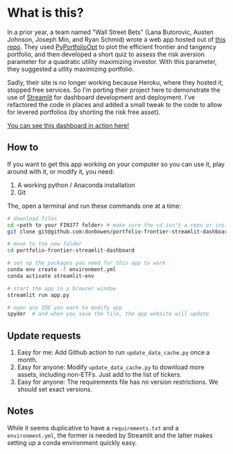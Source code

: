 # What is this?

In a prior year, a team named "Wall Street Bets" (Lana Butorovic, Austen Johnson, Joseph Min, and Ryan Schmid) wrote a web app hosted out of [this repo](https://github.com/rws222/fin377-project-site). They used [PyPortfolioOpt](https://pyportfolioopt.readthedocs.io/en/latest/index.html) to plot the efficient frontier and tangency portfolio, and then developed a short quiz to assess the risk aversion parameter for a quadratic utility maximizing investor. With this parameter, they suggested a utlity maximizing portfolio. 

Sadly, their site is no longer working because Heroku, where they hosted it, stopped free services. So I'm porting their project here to demonstrate the use of [Streamlit](https://streamlit.io) for dashboard development and deployment. I've refactored the code in places and added a small tweak to the code to allow for levered portfolios (by shorting the risk free asset).

[You can see this dashboard in action here!](https://donbowen-portfolio-frontier-streamlit-dashboard-app-yentvd.streamlit.app/)

## How to 

If you want to get this app working on your computer so you can use it, play around with it, or modify it, you need:
1. A working python / Anaconda installation
1. Git 

The, open a terminal and run these commands one at a time:

```sh
# download files
cd <path to your FIN377 folder> # make sure the cd isn't a repo or inside a repo!
git clone git@github.com:donbowen/portfolio-frontier-streamlit-dashboard.git

# move to the new folder
cd portfolio-frontier-streamlit-dashboard 

# set up the packages you need for this app to work
conda env create -f environment.yml
conda activate streamlit-env

# start the app in a browser window
streamlit run app.py

# open any IDE you want to modify app 
spyder  # and when you save the file, the app website will update
```

## Update requests 

1. Easy for me: Add Github action to run `update_data_cache.py` once a month.
1. Easy for anyone: Modify `update_data_cache.py` to download more assets, including non-ETFs. Just add to the list of tickers. 
1. Easy for anyone: The requirements file has no version restrictions. We should set exact versions.


## Notes

While it seems duplicative to have a `requirements.txt` and a  `environment.yml`, the former is needed by Streamlit and the latter makes setting up a conda environment quickly easy. 
